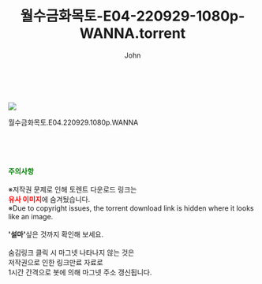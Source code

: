 ﻿---
layout: post
title:  "    월수금화목토-E04-220929-1080p-WANNA.torrent"
author: John
categories: [ 드라마 ]
tags: [  ]
image: https://torrentrj56.com/uploadfile/full/e9cda4526962ce5db07c66d67def131e8e737d60.jpg 
description: "    월수금화목토-E04-220929-1080p-WANNA torrent 정보 공유"
toc: true
toc_sticky: true
---

<br>
<p><img src="https://torrentrj56.com/uploadfile/full/e9cda4526962ce5db07c66d67def131e8e737d60.jpg"/></p>
 월수금화목토.E04.220929.1080p.WANNA  
    
<br><br><br>
<p data-ke-size="size16"><b><span style="color: green;">주의사항</span></b><br /><br />※저작권 문제로 인해 토렌트 다운로드 링크는<br /><b><span style="color: red;">유사 이미지</span></b>에 숨겨뒀습니다.<br />※Due to copyright issues, the torrent download link is hidden where it looks like an image.<br /><br /><b>'설마'</b>싶은 것까지 확인해 보세요.<br /><br />숨김링크 클릭 시 마그넷 나타나지 않는 것은<br />저작권으로 인한 링크만료 자료로<br />1시간 간격으로 봇에 의해 마그넷 주소 갱신됩니다.</p>
